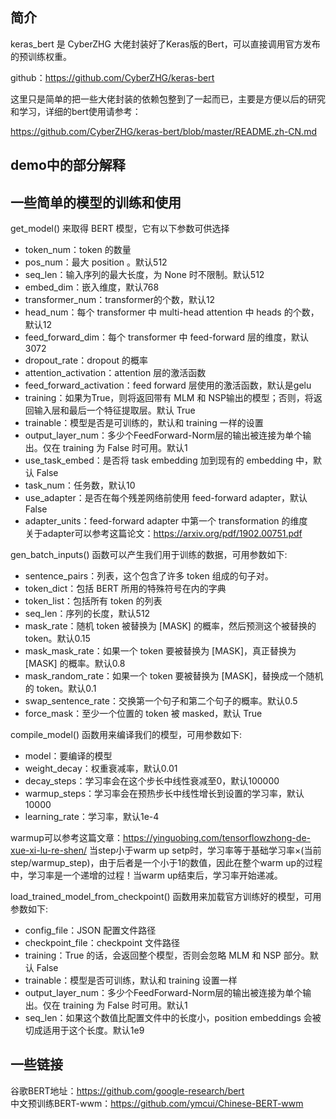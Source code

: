 ## 简介
keras_bert 是 CyberZHG 大佬封装好了Keras版的Bert，可以直接调用官方发布的预训练权重。<br>

github：<https://github.com/CyberZHG/keras-bert>

这里只是简单的把一些大佬封装的依赖包整到了一起而已，主要是方便以后的研究和学习，详细的bert使用请参考：

<https://github.com/CyberZHG/keras-bert/blob/master/README.zh-CN.md>


## demo中的部分解释



## 一些简单的模型的训练和使用

get_model() 来取得 BERT 模型，它有以下参数可供选择 <br>
    
* token_num：token 的数量 <br>
* pos_num：最大 position 。默认512 <br>
* seq_len：输入序列的最大长度，为 None 时不限制。默认512 <br>
* embed_dim：嵌入维度，默认768
* transformer_num：transformer的个数，默认12
* head_num：每个 transformer 中 multi-head attention 中 heads 的个数，默认12
* feed_forward_dim：每个 transformer 中 feed-forward 层的维度，默认3072
* dropout_rate：dropout 的概率
* attention_activation：attention 层的激活函数
* feed_forward_activation：feed forward 层使用的激活函数，默认是gelu
* training：如果为True，则将返回带有 MLM 和 NSP输出的模型；否则，将返回输入层和最后一个特征提取层。默认 True
* trainable：模型是否是可训练的，默认和 training 一样的设置
* output_layer_num：多少个FeedForward-Norm层的输出被连接为单个输出。仅在 training 为 False 时可用。默认1
* use_task_embed：是否将 task embedding 加到现有的 embedding 中，默认 False
* task_num：任务数，默认10
* use_adapter：是否在每个残差网络前使用 feed-forward adapter，默认 False
* adapter_units：feed-forward adapter 中第一个 transformation 的维度 <br>
关于adapter可以参考这篇论文：<https://arxiv.org/pdf/1902.00751.pdf>

gen_batch_inputs() 函数可以产生我们用于训练的数据，可用参数如下:

* sentence_pairs：列表，这个包含了许多 token 组成的句子对。
* token_dict：包括 BERT 所用的特殊符号在内的字典
* token_list：包括所有 token 的列表
* seq_len：序列的长度，默认512
* mask_rate：随机 token 被替换为 [MASK] 的概率，然后预测这个被替换的 token。默认0.15
* mask_mask_rate：如果一个 token 要被替换为 [MASK]，真正替换为 [MASK] 的概率。默认0.8
* mask_random_rate：如果一个 token 要被替换为 [MASK]，替换成一个随机的 token。默认0.1
* swap_sentence_rate：交换第一个句子和第二个句子的概率。默认0.5
* force_mask：至少一个位置的 token 被 masked，默认 True <br>

compile_model() 函数用来编译我们的模型，可用参数如下:

* model：要编译的模型
* weight_decay：权重衰减率，默认0.01
* decay_steps：学习率会在这个步长中线性衰减至0，默认100000
* warmup_steps：学习率会在预热步长中线性增长到设置的学习率，默认10000
* learning_rate：学习率，默认1e-4 <br>

warmup可以参考这篇文章：<https://yinguobing.com/tensorflowzhong-de-xue-xi-lu-re-shen/>
当step小于warm up setp时，学习率等于基础学习率×(当前step/warmup_step)，由于后者是一个小于1的数值，因此在整个warm up的过程中，学习率是一个递增的过程！当warm up结束后，学习率开始递减。

load_trained_model_from_checkpoint() 函数用来加载官方训练好的模型，可用参数如下:

* config_file：JSON 配置文件路径
* checkpoint_file：checkpoint 文件路径
* training：True 的话，会返回整个模型，否则会忽略 MLM 和 NSP 部分。默认 False
* trainable：模型是否可训练，默认和 training 设置一样
* output_layer_num：多少个FeedForward-Norm层的输出被连接为单个输出。仅在 training 为 False 时可用。默认1
* seq_len：如果这个数值比配置文件中的长度小，position embeddings 会被切成适用于这个长度。默认1e9 <br>

## 一些链接

谷歌BERT地址：<https://github.com/google-research/bert> <br>
中文预训练BERT-wwm：<https://github.com/ymcui/Chinese-BERT-wwm>
